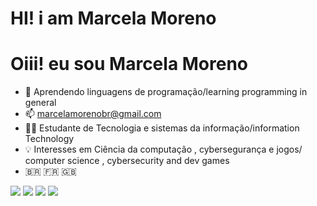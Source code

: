 # HI! i am Marcela Moreno 
# Oiii! eu sou Marcela Moreno 

- 🌱 Aprendendo linguagens de programação/learning programming in general
- 📫 marcelamorenobr@gmail.com
- 👩‍🎓 Estudante de Tecnologia e sistemas da informação/information Technology
- 💡 Interesses em Ciência da computação , cybersegurança e jogos/ computer science , cybersecurity and dev games
- 🇧🇷 🇫🇷 🇬🇧

<div> 
  <a href="https://instagram.com/marcelamrno" target="_blank"><img src="https://img.shields.io/badge/-Instagram-%23E4405F?style=for-the-badge&logo=instagram&logoColor=white" target="_blank"></a>
 <a href="https://discord.gg/marcelamm#2320" target="_blank"><img src="https://img.shields.io/badge/Discord-7289DA?style=for-the-badge&logo=discord&logoColor=white" target="_blank"></a> 
  <a href = "mailto:marcelamorenobr@gmail.com"><img src="https://img.shields.io/badge/-Gmail-%23333?style=for-the-badge&logo=gmail&logoColor=white" target="_blank"></a>
  <a href="https://www.linkedin.com/in/marcela-moreno-09871122a" target="_blank"><img src="https://img.shields.io/badge/-LinkedIn-%230077B5?style=for-the-badge&logo=linkedin&logoColor=white" target="_blank"></a> 
 </div>
 

